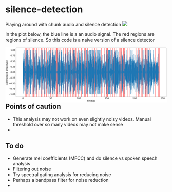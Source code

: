 # silence-detection

Playing around with chunk audio and silence detection
![]('pydub_silence_regions_another_example.png')

In the plot below, the blue line is a an audio signal. The red regions are regions of silence. So this code is a naive version of a silence detector

<img src="pydub_silence_regions_another_example.png"
     alt="Markdown Monster icon"
     style="float: left; margin-right: 10px;" />


## Points of caution 
- This analysis may not work on even slightly noisy videos. Manual threshold over so many videos may not make sense
- 
## To do 
- Generate mel coefficients (MFCC) and do silence vs spoken speech analysis
- Filtering out noise
- Try spectral gating analysis for reducing noise
- Perhaps a bandpass filter for noise reduction 
- 